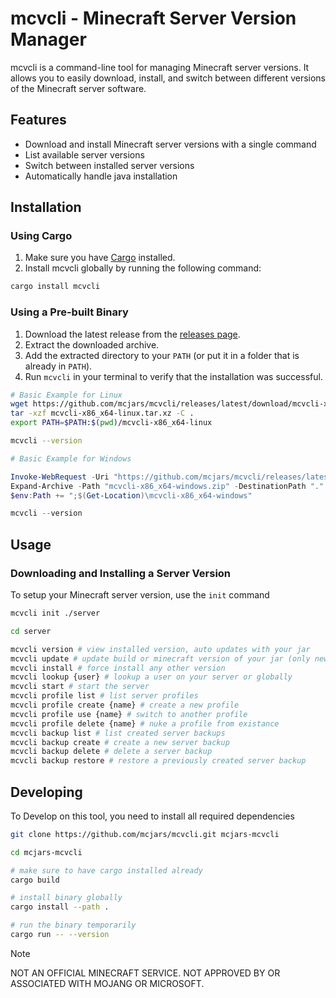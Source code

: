 # mcvcli - Minecraft Server Version Manager

mcvcli is a command-line tool for managing Minecraft server versions. It allows you to easily download, install, and switch between different versions of the Minecraft server software.

## Features

- Download and install Minecraft server versions with a single command
- List available server versions
- Switch between installed server versions
- Automatically handle java installation

## Installation

### Using Cargo

1. Make sure you have [Cargo](https://doc.rust-lang.org/cargo/getting-started/installation.html) installed.
2. Install mcvcli globally by running the following command:

```bash
cargo install mcvcli
```

### Using a Pre-built Binary

1. Download the latest release from the [releases page](https://github.com/mcjars/mcvcli/releases).
2. Extract the downloaded archive.
3. Add the extracted directory to your `PATH` (or put it in a folder that is already in `PATH`).
4. Run `mcvcli` in your terminal to verify that the installation was successful.

```bash
# Basic Example for Linux
wget https://github.com/mcjars/mcvcli/releases/latest/download/mcvcli-x86_x64-linux.tar.xz
tar -xzf mcvcli-x86_x64-linux.tar.xz -C .
export PATH=$PATH:$(pwd)/mcvcli-x86_x64-linux

mcvcli --version
```

```powershell
# Basic Example for Windows

Invoke-WebRequest -Uri "https://github.com/mcjars/mcvcli/releases/latest/download/mcvcli-x86_x64-windows.zip" -OutFile "mcvcli-x86_x64-windows.zip"
Expand-Archive -Path "mcvcli-x86_x64-windows.zip" -DestinationPath "."
$env:Path += ";$(Get-Location)\mcvcli-x86_x64-windows"

mcvcli --version
```

## Usage

### Downloading and Installing a Server Version

To setup your Minecraft server version, use the `init` command

```bash
mcvcli init ./server

cd server

mcvcli version # view installed version, auto updates with your jar
mcvcli update # update build or minecraft version of your jar (only newer)
mcvcli install # force install any other version
mcvcli lookup {user} # lookup a user on your server or globally
mcvcli start # start the server
mcvcli profile list # list server profiles
mcvcli profile create {name} # create a new profile
mcvcli profile use {name} # switch to another profile
mcvcli profile delete {name} # nuke a profile from existance
mcvcli backup list # list created server backups
mcvcli backup create # create a new server backup
mcvcli backup delete # delete a server backup
mcvcli backup restore # restore a previously created server backup
```

## Developing

To Develop on this tool, you need to install all required dependencies

```bash
git clone https://github.com/mcjars/mcvcli.git mcjars-mcvcli

cd mcjars-mcvcli

# make sure to have cargo installed already
cargo build

# install binary globally
cargo install --path .

# run the binary temporarily
cargo run -- --version
```

> [!NOTE]
> NOT AN OFFICIAL MINECRAFT SERVICE. NOT APPROVED BY OR ASSOCIATED WITH MOJANG OR MICROSOFT.
